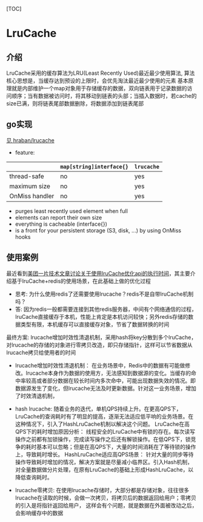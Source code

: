 [TOC]

# LruCache

## 介绍
LruCache采用的缓存算法为LRU(Least Recently Used)最近最少使用算法, 算法核心思想是，当缓存达到预设的上限时，会优先淘汰最近最少使用的元素
基本原理就是内部维护一个map对象用于存储缓存的数据，双向链表用于记录数据的访问顺序；当有数据被访问时，将其移动到链表的头部；当插入数据时，若cache的size已满，则将链表尾部数据删除，将数据添加到链表尾部


## go实现
[见 hraban/lrucache](https://github.com/hraban/lrucache)
- feature:

| |`map[string]interface{}`|	`lrucache`|
|--|--|--|
|thread-safe|	no	|yes|
|maximum size	|no	|yes|
|OnMiss handler|	no	|yes|
  - purges least recently used element when full
  - elements can report their own size
  - everything is cacheable (interface{})
  - is a front for your persistent storage (S3, disk, ...) by using OnMiss hooks



## 使用案例
最近看到[美团一片技术文章讨论关于使用lruCache优化api的执行时间](https://tech.meituan.com/2018/12/20/lrucache-practice-dsp.html)，其主要介绍基于lruCache+redis的使用场景，在此基础上做的优化过程
- 思考: 为什么使用redis了还需要使用lrucache？redis不是自带lruCache机制吗？
- 答: 因为redis一般都需要连接到其他redis服务器，中间有个网络通信的过程，lruCache直接缓存于本机，性能上肯定是本机访问较快；另外redis存储的数据类型有限，本机缓存可以直接缓存对象，节省了数据转换的时间

最终方案: lrucache增加时效性清退机制，采用hash将key分散到多个lruCache，对lrucache的存储的对象进行零拷贝改造，即只存储指针，这样可以节省数据从lrucache拷贝给使用者的时间

- lrucache增加时效性清退机制：
  在业务场景中，Redis中的数据有可能做修改。lrucache本身作为数据的使用方，无法感知到数据源的变化。当缓存的命中率较高或者部分数据在较长时间内多次命中，可能出现数据失效的情况。即数据源发生了变化，但lrucache无法及时更新数据。针对这一业务场景，增加了时效清退机制，
- hash lrucache:
  随着业务的迭代，单机QPS持续上升。在更高QPS下，LruCache的查询耗时有了明显的提高，逐渐无法适应低平响的业务场景。在这种情况下，引入了HashLruCache机制以解决这个问题。
  LruCache在高QPS下的耗时增加原因分析：
    线程安全的LruCache中有锁的存在。每次读写操作之前都有加锁操作，完成读写操作之后还有解锁操作。在低QPS下，锁竞争的耗时基本可以忽略；但是在高QPS下，大量的时间消耗在了等待锁的操作上，导致耗时增长。
  HashLruCache适应高QPS场景：
    针对大量的同步等待操作导致耗时增加的情况，解决方案就是尽量减小临界区。引入Hash机制，对全量数据做分片处理，在原有LruCache的基础上形成HashLruCache，以降低查询耗时。

- lrucache零拷贝:
  在使用lrucache存储时，大部分都是存储对象，往往很多lrucache在读取的时候，会做一次拷贝，将拷贝后的数据返回给用户；零拷贝的引入是将指针返回给用户， 这样会有个问题，就是数据在外面被改动之后，会影响缓存中的数据









